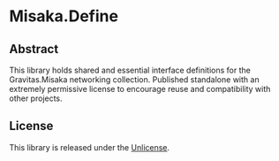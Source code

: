 ﻿# Misaka.Define

## Abstract

This library holds shared and essential interface definitions for the Gravitas.Misaka networking collection.
Published standalone with an extremely permissive license to encourage reuse and compatibility with other projects.

## License

This library is released under the [Unlicense](https://unlicense.org/).